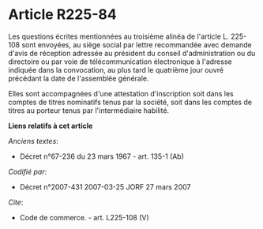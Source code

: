 # Article R225-84

Les questions écrites mentionnées au troisième alinéa de l'article L. 225-108 sont envoyées, au siège social par lettre
recommandée avec demande d'avis de réception adressée au président du conseil d'administration ou du directoire ou par voie
de télécommunication électronique à l'adresse indiquée dans la convocation, au plus tard le quatrième jour ouvré précédant la
date de l'assemblée générale.

Elles sont accompagnées d'une attestation d'inscription soit dans les comptes de titres nominatifs tenus par la société, soit
dans les comptes de titres au porteur tenus par l'intermédiaire habilité.

**Liens relatifs à cet article**

_Anciens textes_:

  - Décret n°67-236 du 23 mars 1967 - art. 135-1 (Ab)

_Codifié par_:

  - Décret n°2007-431 2007-03-25 JORF 27 mars 2007

_Cite_:

  - Code de commerce. - art. L225-108 (V)
